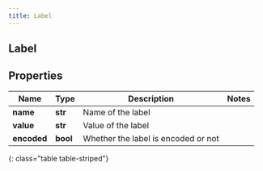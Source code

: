 ```yaml
---
title: Label
---
```

## Label

## Properties

|Name | Type | Description | Notes|
|------------ | ------------- | ------------- | -------------|
| **name** | **str** | Name of the label | |
| **value** | **str** | Value of the label | |
| **encoded** | **bool** | Whether the label is encoded or not | |
{: class="table table-striped"}


